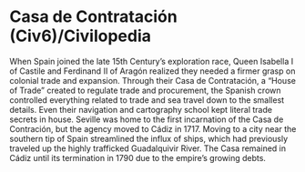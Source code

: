 # Casa de Contratación (Civ6)/Civilopedia

When Spain joined the late 15th Century’s exploration race, Queen Isabella I of Castile and Ferdinand II of Aragón realized they needed a firmer grasp on colonial trade and expansion. Through their Casa de Contratación, a “House of Trade” created to regulate trade and procurement, the Spanish crown controlled everything related to trade and sea travel down to the smallest details. Even their navigation and cartography school kept literal trade secrets in house.
Seville was home to the first incarnation of the Casa de Contración, but the agency moved to Cádiz in 1717. Moving to a city near the southern tip of Spain streamlined the influx of ships, which had previously traveled up the highly trafficked Guadalquivir River. The Casa remained in Cádiz until its termination in 1790 due to the empire’s growing debts.